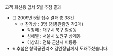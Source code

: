 고객 회신용 엽서 5월 추첨 결과

- □ 2009년 5월 접수 결과 총 38건
  - ㅇ 참가상 : 3명 (경품관람권 각2매)
    - 박창해 : 대구시 북구 칠성동
    - 김해열 : 서울시 노원구 상계동
    - 이상희 : 전북 군산시 미룡동
- ※ 추첨은 창덕궁관리소 김연정님께서 도와주셨습니다.